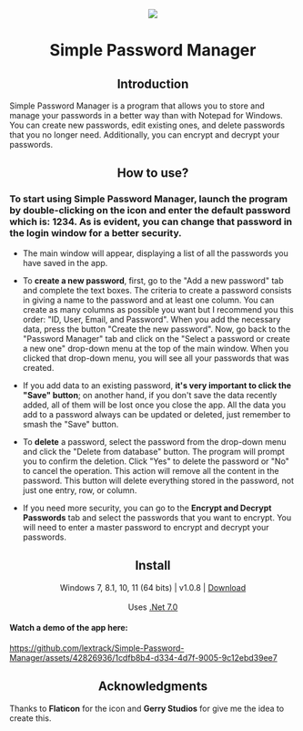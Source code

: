 <p align="center">
  <a href="https://postimg.cc/"><img src="https://i.postimg.cc/44FmXGxH/ico-pass-1.png"></a>
</p>
<h1 align="center">Simple Password Manager</h1>


<h2 align="center">Introduction</h2>
<p align="left">
Simple Password Manager is a program that allows you to store and manage your passwords in a better way than with Notepad for Windows. You can create new passwords, edit existing ones, and delete passwords that you no longer need. Additionally, you can encrypt and decrypt your passwords.
</p>

<h2 align="center">How to use?</h2>

<h3 align="left">To start using Simple Password Manager, launch the program by double-clicking on the icon and enter the default password which is: 1234. As is evident, you can change that password in the login window for a better security.</h3>

- The main window will appear, displaying a list of all the passwords you have saved in the app. 

- To **create a new password**, first, go to the "Add a new password" tab and complete the text boxes. The criteria to create a password consists in giving a name to the password and at least one column. You can create as many columns as possible you want but I recommend you this order: "ID, User, Email, and Password". When you add the necessary data, press the button "Create the new password". Now, go back to the "Password Manager" tab and click on the "Select a password or create a new one" drop-down menu at the top of the main window. When you clicked that drop-down menu, you will see all your passwords that was created. 

- If you add data to an existing password, **it's very important to click the "Save" button**; on another hand, if you don't save the data recently added, all of them will be lost once you close the app. All the data you add to a password always can be updated or deleted, just remember to smash the "Save" button.

- To **delete** a password, select the password from the drop-down menu and click the "Delete from database" button. The program will prompt you to confirm the deletion. Click "Yes" to delete the password or "No" to cancel the operation. This action will remove all the content in the password. This button will delete everything stored in the password, not just one entry, row, or column.

- If you need more security, you can go to the **Encrypt and Decrypt Passwords** tab and select the passwords that you want to encrypt. You will need to enter a master password to encrypt and decrypt your passwords.

<h2 align="center">Install</h2>
<p align="center">
  Windows 7, 8.1, 10, 11 (64 bits) | v1.0.8 | <a href="https://github.com/lextrack/Simple-Password-Manager/releases/download/1.0.8/Simple-Password-Manager.1.0.8.Portable.7z">Download</a><br><br>
  Uses <a href="https://dotnet.microsoft.com/en-us/download/dotnet/7.0">.Net 7.0</a><br>

<h4>Watch a demo of the app here:</h4>


https://github.com/lextrack/Simple-Password-Manager/assets/42826936/1cdfb8b4-d334-4d7f-9005-9c12ebd39ee7


</p>

<h2 align="center">Acknowledgments</h2>

Thanks to **Flaticon** for the icon and **Gerry Studios** for give me the idea to create this.
